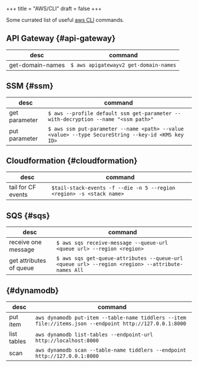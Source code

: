 +++
title = "AWS/CLI"
draft = false
+++

Some currated list of useful [aws CLI](https://aws.amazon.com/cli/) commands.


## API Gateway {#api-gateway}

| desc             | command                               |
|------------------|---------------------------------------|
| get-domain-names | `$ aws apigatewayv2 get-domain-names` |


## SSM {#ssm}

| desc          | command                                                                                           |
|---------------|---------------------------------------------------------------------------------------------------|
| get parameter | `$ aws --profile default ssm get-parameter --with-decryption --name "<ssm path>"`                 |
| put parameter | `$ aws ssm put-parameter --name <path> --value <value> --type SecureString --key-id <KMS key ID>` |


## Cloudformation {#cloudformation}

| desc               | command                                                              |
|--------------------|----------------------------------------------------------------------|
| tail for CF events | `$tail-stack-events -f --die -n 5 --region <region> -s <stack name>` |


## SQS {#sqs}

| desc                    | command                                                                                          |
|-------------------------|--------------------------------------------------------------------------------------------------|
| receive one message     | `$ aws sqs receive-message --queue-url <queue url> --region <region>`                            |
| get attributes of queue | `$ aws sqs get-queue-attributes --queue-url <queue url> --region <region> --attribute-names All` |


##  {#dynamodb}

| desc        | command                                                                                                 |
|-------------|---------------------------------------------------------------------------------------------------------|
| put item    | `aws dynamodb put-item --table-name tiddlers --item file://items.json --endpoint http://127.0.0.1:8000` |
| list tables | `aws dynamodb list-tables --endpoint-url http://localhost:8000`                                         |
| scan        | `aws dynamodb scan --table-name tiddlers --endpoint http://127.0.0.1:8000`                              |
